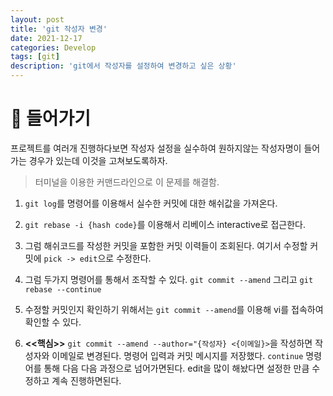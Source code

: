 ```yaml
---
layout: post
title: 'git 작성자 변경'
date: 2021-12-17
categories: Develop
tags: [git]
description: 'git에서 작성자를 설정하여 변경하고 싶은 상황'
---
```


# 📖 들어가기

프로젝트를 여러개 진행하다보면 작성자 설정을 실수하여 원하지않는 작성자명이 들어가는 경우가 있는데 이것을 고쳐보도록하자.

> 터미널을 이용한 커맨드라인으로 이 문제를 해결함. 

1. `git log`를 명령어를 이용해서 실수한 커밋에 대한 해쉬값을 가져온다.

2. `git rebase -i {hash code}`를 이용해서 리베이스 interactive로 접근한다. 

3. 그럼 해쉬코드를 작성한 커밋을 포함한 커밋 이력들이 조회된다. 여기서 수정할 커밋에 `pick -> edit`으로 수정한다.

4. 그럼 두가지 명령어를 통해서 조작할 수 있다. `git commit --amend` 그리고 `git rebase --continue`

5. 수정할 커밋인지 확인하기 위해서는 `git commit --amend`를 이용해 vi를 접속하여 확인할 수 있다.

6. **<<핵심>>** `git commit --amend --author="{작성자} <{이메일}>`을 작성하면 작성자와 이메일로 변경된다. 명령어 입력과 커밋 메시지를 저장했다. `continue` 명령어를 통해 다음 다음 과정으로 넘어가면된다. edit을 많이 해놨다면 설정한 만큼 수정하고 계속 진행하면된다. 